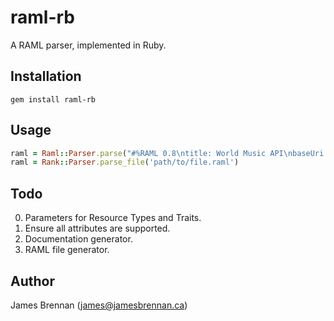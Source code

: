 # raml-rb

A RAML parser, implemented in Ruby.

## Installation

```
gem install raml-rb
```

## Usage

```Ruby
raml = Raml::Parser.parse("#%RAML 0.8\ntitle: World Music API\nbaseUri: http://example.api.com/{version}")
raml = Rank::Parser.parse_file('path/to/file.raml')
```

## Todo

0. Parameters for Resource Types and Traits.
0. Ensure all attributes are supported.
0. Documentation generator.
0. RAML file generator.

## Author

James Brennan (james@jamesbrennan.ca)
